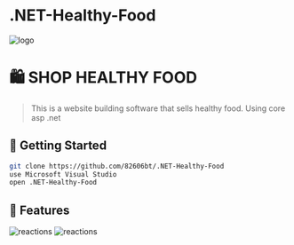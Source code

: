 # .NET-Healthy-Food

![logo](https://i.pinimg.com/564x/e8/47/2f/e8472f8d7e8e655d2ef0ec87daceda17.jpg)
# 🛍️ SHOP HEALTHY FOOD 

> This is a website building software that sells healthy food. Using core asp .net

## 🚀 Getting Started
```sh
git clone https://github.com/82606bt/.NET-Healthy-Food
use Microsoft Visual Studio
open .NET-Healthy-Food
```
## 📝 Features
![reactions](https://i.pinimg.com/564x/a6/49/72/a649727db38215789dda6928db4b7b6a.jpg)
![reactions](https://i.pinimg.com/564x/3c/bd/49/3cbd49716717fefd3d5b070b64ba62fd.jpg)
